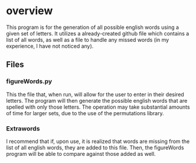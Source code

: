 # overview
This program is for the generation of all possible english words using a given set of letters. It utilizes a already-created github file which contains a list of all words, as well as a file to handle any missed words (in my experience, I have not noticed any).

## Files
### figureWords.py
This the file that, when run, will allow for the user to enter in their desired letters. The program will then generate the possible english words that are spelled with only those letters. The operation may take substantial amounts of time for larger sets, due to the use of the permutations library.
### Extrawords
I recommend that if, upon use, it is realized that words are missing from the list of all english words, they are added to this file. Then, the figureWords program will be able to compare against those added as well.
